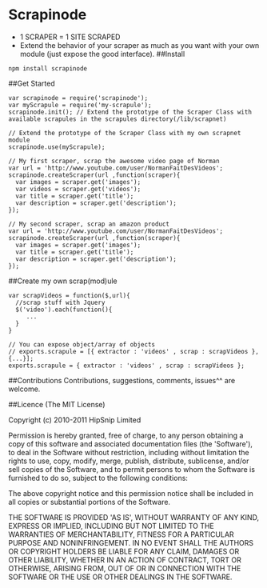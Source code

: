# Scrapinode 
   - 1 SCRAPER = 1 SITE SCRAPED
   - Extend the behavior of your scraper as much as you want with your own module (just expose the good interface).
##Install

    npm install scrapinode
    
##Get Started

    var scrapinode = require('scrapinode');
    var myScrapule = require('my-scrapule');
    scrapinode.init(); // Extend the prototype of the Scraper Class with available scrapules in the scrapules directory(/lib/scrapnet)
    
    // Extend the prototype of the Scraper Class with my own scrapnet module
    scrapinode.use(myScrapule);
    
    // My first scraper, scrap the awesome video page of Norman
    var url = 'http://www.youtube.com/user/NormanFaitDesVideos';
    scrapinode.createScraper(url ,function(scraper){
      var images = scraper.get('images');
      var videos = scraper.get('videos');
      var title = scraper.get('title');
      var description = scraper.get('description');
    });
    
    // My second scraper, scrap an amazon product
    var url = 'http://www.youtube.com/user/NormanFaitDesVideos';
    scrapinode.createScraper(url ,function(scraper){
      var images = scraper.get('images');
      var title = scraper.get('title');
      var description = scraper.get('description');
    });
    
##Create my own scrap(mod)ule

    var scrapVideos = function($,url){
      //scrap stuff with Jquery
      $('video').each(function(){
         ...
      }
    }
   
    // You can expose object/array of objects 
    // exports.scrapule = [{ extractor : 'videos' , scrap : scrapVideos }, {...}];
    exports.scrapule = { extractor : 'videos' , scrap : scrapVideos };
   
##Contributions
Contributions, suggestions, comments, issues^^ are welcome.

##Licence
(The MIT License)

Copyright (c) 2010-2011 HipSnip Limited

Permission is hereby granted, free of charge, to any person obtaining a copy of this software and associated documentation files (the 'Software'), to deal in the Software without restriction, including without limitation the rights to use, copy, modify, merge, publish, distribute, sublicense, and/or sell copies of the Software, and to permit persons to whom the Software is furnished to do so, subject to the following conditions:

The above copyright notice and this permission notice shall be included in all copies or substantial portions of the Software.

THE SOFTWARE IS PROVIDED 'AS IS', WITHOUT WARRANTY OF ANY KIND, EXPRESS OR IMPLIED, INCLUDING BUT NOT LIMITED TO THE WARRANTIES OF MERCHANTABILITY, FITNESS FOR A PARTICULAR PURPOSE AND NONINFRINGEMENT. IN NO EVENT SHALL THE AUTHORS OR COPYRIGHT HOLDERS BE LIABLE FOR ANY CLAIM, DAMAGES OR OTHER LIABILITY, WHETHER IN AN ACTION OF CONTRACT, TORT OR OTHERWISE, ARISING FROM, OUT OF OR IN CONNECTION WITH THE SOFTWARE OR THE USE OR OTHER DEALINGS IN THE SOFTWARE.
